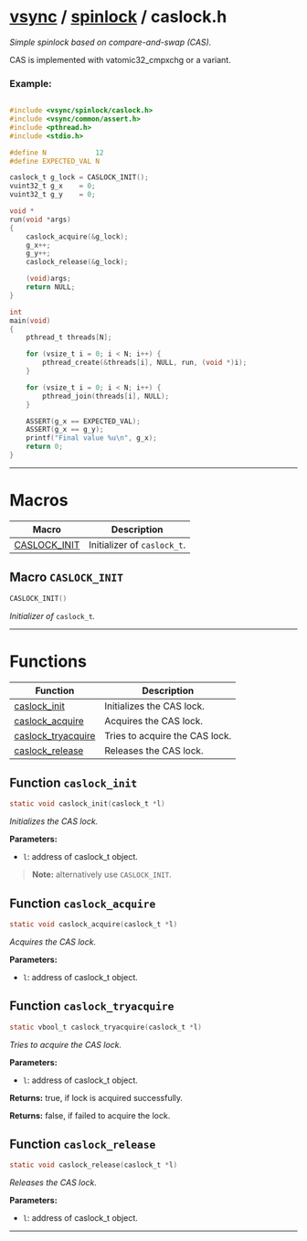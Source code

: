 #  [vsync](../README.md) / [spinlock](README.md) / caslock.h
_Simple spinlock based on compare-and-swap (CAS)._ 

CAS is implemented with vatomic32_cmpxchg or a variant.


### Example:



```c

#include <vsync/spinlock/caslock.h>
#include <vsync/common/assert.h>
#include <pthread.h>
#include <stdio.h>

#define N            12
#define EXPECTED_VAL N

caslock_t g_lock = CASLOCK_INIT();
vuint32_t g_x    = 0;
vuint32_t g_y    = 0;

void *
run(void *args)
{
    caslock_acquire(&g_lock);
    g_x++;
    g_y++;
    caslock_release(&g_lock);

    (void)args;
    return NULL;
}

int
main(void)
{
    pthread_t threads[N];

    for (vsize_t i = 0; i < N; i++) {
        pthread_create(&threads[i], NULL, run, (void *)i);
    }

    for (vsize_t i = 0; i < N; i++) {
        pthread_join(threads[i], NULL);
    }

    ASSERT(g_x == EXPECTED_VAL);
    ASSERT(g_x == g_y);
    printf("Final value %u\n", g_x);
    return 0;
}
```

 

---
# Macros 

| Macro | Description |
|---|---|
| [CASLOCK_INIT](caslock.h.md#macro-caslock_init) | Initializer of `caslock_t`.  |

##  Macro `CASLOCK_INIT`

```c
CASLOCK_INIT()
```

 
_Initializer of_ `caslock_t`_._ 



---
# Functions 

| Function | Description |
|---|---|
| [caslock_init](caslock.h.md#function-caslock_init) | Initializes the CAS lock.  |
| [caslock_acquire](caslock.h.md#function-caslock_acquire) | Acquires the CAS lock.  |
| [caslock_tryacquire](caslock.h.md#function-caslock_tryacquire) | Tries to acquire the CAS lock.  |
| [caslock_release](caslock.h.md#function-caslock_release) | Releases the CAS lock.  |

##  Function `caslock_init`

```c
static void caslock_init(caslock_t *l)
``` 
_Initializes the CAS lock._ 




**Parameters:**

- `l`: address of caslock_t object.


> **Note:** alternatively use `CASLOCK_INIT`. 


##  Function `caslock_acquire`

```c
static void caslock_acquire(caslock_t *l)
``` 
_Acquires the CAS lock._ 




**Parameters:**

- `l`: address of caslock_t object. 




##  Function `caslock_tryacquire`

```c
static vbool_t caslock_tryacquire(caslock_t *l)
``` 
_Tries to acquire the CAS lock._ 




**Parameters:**

- `l`: address of caslock_t object. 


**Returns:** true, if lock is acquired successfully. 

**Returns:** false, if failed to acquire the lock. 



##  Function `caslock_release`

```c
static void caslock_release(caslock_t *l)
``` 
_Releases the CAS lock._ 




**Parameters:**

- `l`: address of caslock_t object. 





---
